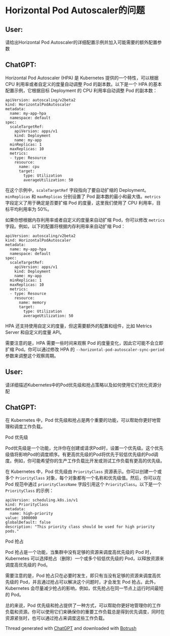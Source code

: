# Horizontal Pod Autoscaler的问题

## User:
请给出Horizontal Pod Autoscaler的详细配置示例并加入可能需要的额外配置参数

## ChatGPT:
Horizontal Pod Autoscaler (HPA) 是 Kubernetes 提供的一个特性，可以根据 CPU 利用率或者自定义的度量自动调整 Pod 的副本数。以下是一个 HPA 的基本配置示例，它根据目标 Deployment 的 CPU 利用率自动调整 Pod 的副本数：

```
apiVersion: autoscaling/v2beta2
kind: HorizontalPodAutoscaler
metadata:
  name: my-app-hpa
  namespace: default
spec:
  scaleTargetRef:
    apiVersion: apps/v1
    kind: Deployment
    name: my-app
  minReplicas: 1
  maxReplicas: 10
  metrics:
  - type: Resource
    resource:
      name: cpu
      target:
        type: Utilization
        averageUtilization: 50
```

在这个示例中，`scaleTargetRef` 字段指向了要自动扩缩的 Deployment。`minReplicas` 和 `maxReplicas` 分别设置了 Pod 副本数的最小和最大值。`metrics` 字段定义了用于确定是否要扩缩 Pod 的度量，这里我们使用了 CPU 利用率，目标平均利用率为 50%。

如果你想根据内存利用率或者自定义的度量来自动扩缩 Pod，你可以修改 `metrics` 字段。例如，以下的配置将根据内存利用率来自动扩缩 Pod：

```
apiVersion: autoscaling/v2beta2
kind: HorizontalPodAutoscaler
metadata:
  name: my-app-hpa
  namespace: default
spec:
  scaleTargetRef:
    apiVersion: apps/v1
    kind: Deployment
    name: my-app
  minReplicas: 1
  maxReplicas: 10
  metrics:
  - type: Resource
    resource:
      name: memory
      target:
        type: Utilization
        averageUtilization: 50
```

HPA 还支持使用自定义的度量，但这需要额外的配置和组件，比如 Metrics Server 和自定义的度量 API。

需要注意的是，HPA 需要一些时间来观察 Pod 的度量变化，因此它可能不会立即扩缩 Pod。你可以通过修改 HPA 的 `--horizontal-pod-autoscaler-sync-period` 参数来调整这个观察周期。

## User:
请详细描述Kubernetes中的Pod优先级和抢占策略以及如何使用它们优化资源分配

## ChatGPT:
在 Kubernetes 中，Pod 优先级和抢占是两个重要的功能，可以帮助你更好地管理和调度工作负载。

Pod 优先级

Pod优先级是一个功能，允许你在创建或请求Pod时，设置一个优先级。这个优先级值将影响Pod的调度顺序。有更高优先级的Pod将优先于较低优先级的Pod调度。例如，你可能希望你的生产工作负载比开发或测试工作负载有更高的优先级。

在 Kubernetes 中，Pod 优先级由 `PriorityClass` 资源表示。你可以创建一个或多个 `PriorityClass` 对象，每个对象都有一个名称和优先级值。然后，你可以在 Pod 规范中通过 `priorityClassName` 字段引用这个 `PriorityClass`。以下是一个 `PriorityClass` 的示例：

```
apiVersion: scheduling.k8s.io/v1
kind: PriorityClass
metadata:
  name: high-priority
value: 1000000
globalDefault: false
description: "This priority class should be used for high priority pods."
```

Pod 抢占

Pod 抢占是一个功能，当集群中没有足够的资源来调度高优先级的 Pod 时，Kubernetes 可以选择抢占（删除）一个或多个较低优先级的 Pod，以释放资源来调度高优先级的 Pod。

需要注意的是，Pod 抢占只在必要时发生，即只有当没有足够的资源来调度高优先级的 Pod，并且通过抢占可以解决这个问题时，才会发生 Pod 抢占。此外，Kubernetes 会尽量减少抢占的影响，例如，优先抢占在同一节点上运行时间最短的 Pod。

总的来说，Pod 优先级和抢占提供了一种方式，可以帮助你更好地管理你的工作负载和资源。你可以使用它们来确保你的重要工作负载总是得到优先调度，同时在资源紧张时，也可以通过抢占来调度这些工作负载。

Thread generated with <a href="https://chat.openai.com">ChatGPT</a> and downloaded with <a href="https://botrush.io">Botrush</a>